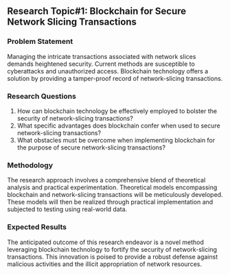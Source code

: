 ## Research Topic#1: Blockchain for Secure Network Slicing Transactions

### Problem Statement
Managing the intricate transactions associated with network slices demands heightened security. Current methods are susceptible to cyberattacks and unauthorized access. Blockchain technology offers a solution by providing a tamper-proof record of network-slicing transactions.

### Research Questions
1. How can blockchain technology be effectively employed to bolster the security of network-slicing transactions?
2. What specific advantages does blockchain confer when used to secure network-slicing transactions?
3. What obstacles must be overcome when implementing blockchain for the purpose of secure network-slicing transactions?

### Methodology
The research approach involves a comprehensive blend of theoretical analysis and practical experimentation. Theoretical models encompassing blockchain and network-slicing transactions will be meticulously developed. These models will then be realized through practical implementation and subjected to testing using real-world data.

### Expected Results
The anticipated outcome of this research endeavor is a novel method leveraging blockchain technology to fortify the security of network-slicing transactions. This innovation is poised to provide a robust defense against malicious activities and the illicit appropriation of network resources.
